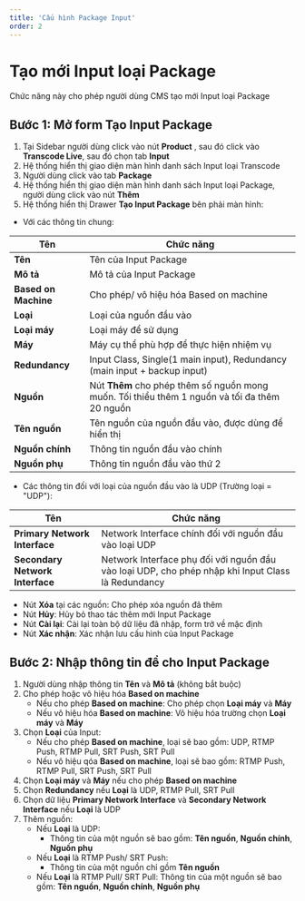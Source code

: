 ```yaml
---
title: 'Cấu hình Package Input'
order: 2
---
```


# Tạo mới Input loại Package

Chức năng này cho phép người dùng CMS tạo mới Input loại Package

## **Bước 1**: Mở form **Tạo Input Package**

1. Tại Sidebar người dùng click vào nút **Product** , sau đó click vào **Transcode Live**, sau đó chọn tab **Input**
2. Hệ thống hiển thị giao diện màn hình danh sách Input loại Transcode
3. Người dùng click vào tab **Package**
4. Hệ thống hiển thị giao diện màn hình danh sách Input loại Package, người dùng click vào nút **Thêm**
5. Hệ thống hiển thị Drawer  **Tạo Input Package** bên phải màn hình:

* Với các thông tin chung:

| Tên                  | Chức năng                                                                                     |
| -------------------- | --------------------------------------------------------------------------------------------- |
| **Tên**              | Tên của Input Package                                                                         |
| **Mô tả**            | Mô tả của Input Package                                                                       |
| **Based on Machine** | Cho phép/ vô hiệu hóa Based on machine                                                        |
| **Loại**             | Loại của nguồn đầu vào                                                                        |
| **Loại máy**         | Loại máy để sử dụng                                                                           |
| **Máy**              | Máy cụ thể phù hợp để thực hiện nhiệm vụ                                                      |
| **Redundancy**       | Input Class, Single(1 main input), Redundancy (main input + backup input)                     |
| **Nguồn**            | Nút **Thêm** cho phép thêm số nguồn mong muốn. Tối thiểu thêm 1 nguồn và tối đa thêm 20 nguồn |
| **Tên nguồn**        | Tên nguồn của nguồn đầu vào, được dùng để hiển thị                                            |
| **Nguồn chính**      | Thông tin nguồn đầu vào chính                                                                 |
| **Nguồn phụ**        | Thông tin nguồn đầu vào thứ 2                                                                 |

- Các thông tin đối với loại của nguồn đầu vào là UDP (Trường loại = "UDP"):

| Tên                             | Chức năng                                                                                         |
| ------------------------------- | ------------------------------------------------------------------------------------------------- |
| **Primary Network Interface**   | Network Interface chính đối với nguồn đầu vào loại UDP                                            |
| **Secondary Network Interface** | Network Interface phụ đối với nguồn đầu vào loại UDP, cho phép nhập khi Input Class là Redundancy |

* Nút **Xóa** tại các nguồn: Cho phép xóa nguồn đã thêm
* Nút **Hủy**: Hủy bỏ thao tác thêm mới Input Package
* Nút **Cài lại**: Cài lại toàn bộ dữ liệu đã nhập, form trở về mặc định
* Nút **Xác nhận**: Xác nhận lưu cấu hình của Input Package

## **Bước 2**: Nhập thông tin để cho Input Package

1. Người dùng nhập thông tin **Tên** và **Mô tả** (không bắt buộc)
2. Cho phép hoặc vô hiệu hóa **Based on machine**
   - Nếu cho phép  **Based on machine**: Cho phép chọn **Loại máy** và **Máy**
   - Nếu vô hiệu hóa **Based on machine**: Vô hiệu hóa trường chọn  **Loại máy** và **Máy**
3. Chọn **Loại** của Input:
   - Nếu cho phép  **Based on machine**, loại sẽ bao gồm: UDP, RTMP Push, RTMP Pull, SRT Push, SRT Pull
   - Nếu vô hiệu qóa  **Based on machine**, loại sẽ bao gồm: RTMP Push, RTMP Pull, SRT Push, SRT Pull
4. Chọn **Loại máy** và **Máy** nếu cho phép **Based on machine**
5. Chọn **Redundancy** nếu  **Loại** là UDP, RTMP Pull, SRT Pull
6. Chọn dữ liệu **Primary Network Interface** và **Secondary Network Interface** nếu **Loại** là UDP
7. Thêm nguồn:
   - Nếu **Loại** là UDP:
     - Thông tin của một nguồn sẽ bao gồm: **Tên nguồn**, **Nguồn chính**, **Nguồn phụ**
   - Nếu **Loại** là RTMP Push/ SRT Push:
     - Thông tin của một nguồn chỉ gồm **Tên nguồn**
   - Nếu **Loại** là RTMP Pull/ SRT Pull: Thông tin của một nguồn sẽ bao gồm: **Tên nguồn**, **Nguồn chính**, **Nguồn phụ**

